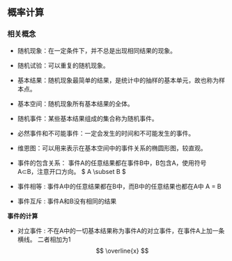 <h2>概率计算</h2>

<h3>相关概念</h3>

* 随机现象：在一定条件下，并不总是出现相同结果的现象。
* 随机试验：可以重复的随机现象。
* 基本结果：随机现象最简单的结果，是统计中的抽样的基本单元，故也称为样本点。
* 基本空间：随机现象所有基本结果的全体。
* 随机事件：某些基本结果组成的集合称为随机事件。
* 必然事件和不可能事件：一定会发生的时间和不可能发生的事件。
* 维恩图：可以用来表示在基本空间中的事件关系的椭圆形图，较直观。

* 事件的包含关系：
    事件A的任意结果都在事件B中，B包含A，使用符号 A⊂B，注意开口方向。
  $
    A \subset B 
  $

* 事件相等 : 事件A中的任意结果都在B中，而B中的任意结果也都在A中 A = B
* 事件互斥 : 事件A和B没有相同的结果

**事件的计算**
* 对立事件 : 不在A中的一切基本结果称为事件A的对立事件，在事件A上加一条横线。 二者相加为1
  $$
  \overline{x}
  $$
